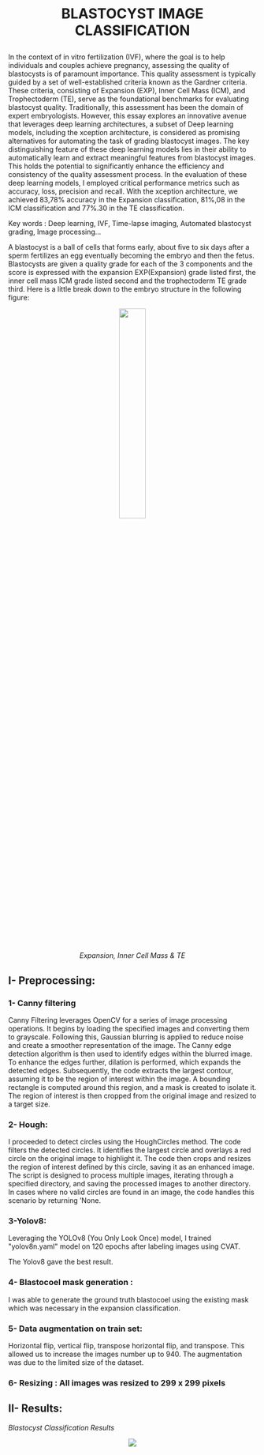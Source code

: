  # <p align="center" width="100%" > BLASTOCYST IMAGE CLASSIFICATION </p> 
 
 In the context of in vitro fertilization (IVF), where the goal is to help individuals and couples achieve pregnancy, assessing the quality of blastocysts is of paramount importance.
 This quality assessment is typically guided by a set of well-established criteria known as the Gardner criteria. These criteria, consisting of Expansion (EXP), Inner Cell Mass (ICM), and Trophectoderm (TE), serve as the foundational benchmarks for evaluating blastocyst quality.
 Traditionally, this assessment has been the domain of expert embryologists. However, this essay explores an innovative avenue that leverages deep learning architectures, a subset of Deep learning models, including the xception architecture, is considered as promising alternatives for automating the task of grading blastocyst images.
 The key distinguishing feature of these deep learning models lies in their ability to automatically learn and extract meaningful features from blastocyst images. This holds the potential to significantly enhance the efficiency and consistency of the quality assessment
 process.
 In the evaluation of these deep learning models, I employed critical performance metrics such as accuracy, loss, precision and recall. With the xception architecture, we achieved 83,78% accuracy in the Expansion classification, 81%,08 in the ICM classification and 77%.30 in the TE classification.
 
 Key words : Deep learning, IVF, Time-lapse imaging, Automated blastocyst grading, Image processing...

 A blastocyst is a ball of cells that forms early, about five to six days after a sperm fertilizes an egg eventually becoming the embryo and then the fetus. Blastocysts are given a quality grade for each of the 3 components and the score is expressed with the expansion EXP(Expansion) grade listed first, the inner cell mass ICM grade listed second and the trophectoderm TE grade third. Here is a little break down to the embryo structure in
 the following figure:
 <p align="center" width="100%">
    <img width="33%" src="https://github.com/HraghiArij/Blastocyst-Image-Classification/assets/103947168/9f4ccb81-a2b8-480c-a4d0-38e2aa839c41"> 
    
</p><p align="center"><em>Expansion, Inner Cell Mass & TE </em></p>

## I- Preprocessing:
### 1- Canny filtering
 Canny Filtering leverages OpenCV for a series of image processing operations. It begins by loading the specified images and converting them to grayscale. Following this, Gaussian blurring is applied to reduce noise and create a smoother representation of the image. The Canny edge detection algorithm is then used to identify edges within the blurred image. To enhance the edges further, dilation is performed, which expands the detected edges. Subsequently, the code extracts the largest contour, assuming it to be the region of interest within the image. A bounding rectangle is computed around this region, and a mask is created to isolate it. The region of interest is then cropped from the original image and resized to a target size.
 ### 2- Hough:
 I proceeded to detect circles using the HoughCircles method. The code filters the detected circles. It identifies the largest circle and overlays a red circle on the original image to  highlight it. 
 The code then crops and resizes the region of interest defined by this circle, saving it as an enhanced image. The script is designed to process multiple images, iterating through a specified 
 directory, and saving the processed images to another directory. In cases where no valid circles are found in an image, the code handles this scenario by returning ’None.
 ### 3-Yolov8:
 Leveraging the YOLOv8 (You Only Look Once) model, I trained "yolov8n.yaml" model on 120 epochs after labeling images using CVAT.
 
 The Yolov8 gave the best result.
 
 ### 4- Blastocoel mask generation : 
 I was able to generate the ground truth blastocoel using the existing mask which was  necessary in the expansion classification.

 ### 5- Data augmentation on train set: 
 Horizontal flip, vertical flip, transpose horizontal flip, and transpose. This allowed us to increase the images number up to 940. The augmentation was  due to the limited size of the dataset.
 ### 6- Resizing : All images was resized to 299 x 299 pixels

## II- Results:
*Blastocyst Classification Results*
 <p align="center" width="100%">
    <img src="https://github.com/HraghiArij/Blastocyst-Image-Classification/assets/103947168/671a4101-423c-457a-82f3-17e009ed9f87"> 
</p>


